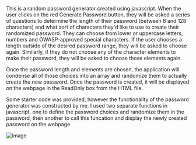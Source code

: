 This is a random password generator created using javascript. When the user clicks on the red Generate Password button, they will be asked a series of questions to determine the length of their password (between 8 and 128 characters) and what sort of characters they'd like to use to create their randomized password. They can choose from lower or uppercase letters, numbers and OWASP-approved special characters. If the user chooses a length outside of the desired password range, they will be asked to choose again. Similarly, if they do not choose any of the character elements to make their password, they will be asked to choose those elements again. 

Once the password length and elements are chosen, the application will condense all of those choices into an array and randomize them to actually create the new password. Once the password is created, it will be displayed on the webpage in the ReadOnly box from the HTML file. 

Some starter code was provided, however the functionality of the password generator was constructed by me. I used two separate functions in javascript, one to define the password choices and randomize them in the password, then another to call this funcation and display the newly created password on the webpage.  

![image](https://user-images.githubusercontent.com/103372188/173248477-692402fb-89a3-4ec5-9ebc-62a8212078d2.png)
